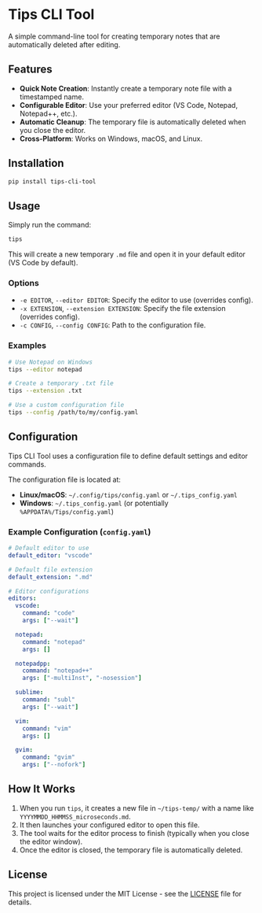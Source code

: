 # Tips CLI Tool

A simple command-line tool for creating temporary notes that are automatically deleted after editing.

## Features

*   **Quick Note Creation**: Instantly create a temporary note file with a timestamped name.
*   **Configurable Editor**: Use your preferred editor (VS Code, Notepad, Notepad++, etc.).
*   **Automatic Cleanup**: The temporary file is automatically deleted when you close the editor.
*   **Cross-Platform**: Works on Windows, macOS, and Linux.

## Installation

```bash
pip install tips-cli-tool
```

## Usage

Simply run the command:

```bash
tips
```

This will create a new temporary `.md` file and open it in your default editor (VS Code by default).

### Options

*   `-e EDITOR`, `--editor EDITOR`: Specify the editor to use (overrides config).
*   `-x EXTENSION`, `--extension EXTENSION`: Specify the file extension (overrides config).
*   `-c CONFIG`, `--config CONFIG`: Path to the configuration file.

### Examples

```bash
# Use Notepad on Windows
tips --editor notepad

# Create a temporary .txt file
tips --extension .txt

# Use a custom configuration file
tips --config /path/to/my/config.yaml
```

## Configuration

Tips CLI Tool uses a configuration file to define default settings and editor commands.

The configuration file is located at:

*   **Linux/macOS**: `~/.config/tips/config.yaml` or `~/.tips_config.yaml`
*   **Windows**: `~/.tips_config.yaml` (or potentially `%APPDATA%/Tips/config.yaml`)

### Example Configuration (`config.yaml`)

```yaml
# Default editor to use
default_editor: "vscode"

# Default file extension
default_extension: ".md"

# Editor configurations
editors:
  vscode:
    command: "code"
    args: ["--wait"]

  notepad:
    command: "notepad"
    args: []

  notepadpp:
    command: "notepad++"
    args: ["-multiInst", "-nosession"]

  sublime:
    command: "subl"
    args: ["--wait"]

  vim:
    command: "vim"
    args: []

  gvim:
    command: "gvim"
    args: ["--nofork"]
```

## How It Works

1.  When you run `tips`, it creates a new file in `~/tips-temp/` with a name like `YYYYMMDD_HHMMSS_microseconds.md`.
2.  It then launches your configured editor to open this file.
3.  The tool waits for the editor process to finish (typically when you close the editor window).
4.  Once the editor is closed, the temporary file is automatically deleted.

## License

This project is licensed under the MIT License - see the [LICENSE](LICENSE) file for details.